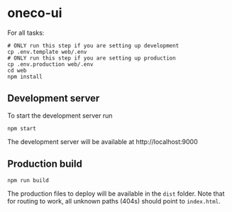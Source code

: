 # oneco-ui

For all tasks:

```
# ONLY run this step if you are setting up development
cp .env.template web/.env
# ONLY run this step if you are setting up production
cp .env.production web/.env
cd web
npm install
```

## Development server

To start the development server run

```
npm start
```

The development server will be available at http://localhost:9000

## Production build

```
npm run build
```

The production files to deploy will be available in the `dist` folder.
Note that for routing to work, all unknown paths (404s) should point to `index.html`.
